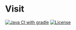 # Visit

[![Java CI with gradle](https://github.com/vie10/visit/actions/workflows/ci.yml/badge.svg?branch=master)](https://vie10.github.io/visit/)
[![License](https://img.shields.io/github/license/vie10/visit)](LICENSE)

